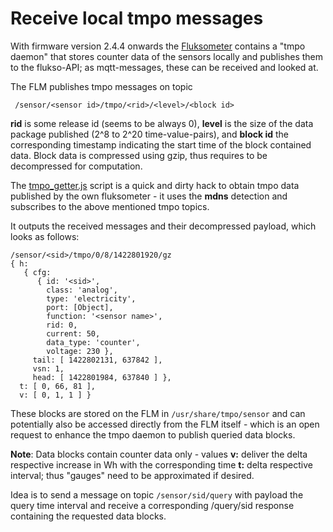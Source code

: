 # Receive local tmpo messages

With firmware version 2.4.4 onwards the [Fluksometer](http://flukso.net) contains a "tmpo daemon" that stores counter data of the sensors locally and publishes them to the flukso-API; as mqtt-messages, these can be received and looked at.

The FLM publishes tmpo messages on topic 

     /sensor/<sensor id>/tmpo/<rid>/<level>/<block id>
    
**rid** is some release id (seems to be always 0), **level** is the size of the data package published (2^8 to 2^20 time-value-pairs), and **block id** the corresponding timestamp indicating the start time of the block contained data. Block data is compressed using gzip, thus requires to be decompressed for computation.

The [tmpo_getter.js](tmpo_getter.js) script is a quick and dirty hack to obtain tmpo data published by the own fluksometer - it uses the **mdns** detection and subscribes to the above mentioned tmpo topics.

It outputs the received messages and their decompressed payload, which looks as follows:

	/sensor/<sid>/tmpo/0/8/1422801920/gz
	{ h: 
	   { cfg: 
	      { id: '<sid>',
	        class: 'analog',
	        type: 'electricity',
	        port: [Object],
	        function: '<sensor name>',
	        rid: 0,
	        current: 50,
	        data_type: 'counter',
	        voltage: 230 },
	     tail: [ 1422802131, 637842 ],
	     vsn: 1,
	     head: [ 1422801984, 637840 ] },
	  t: [ 0, 66, 81 ],
	  v: [ 0, 1, 1 ] }

These blocks are stored on the FLM in `/usr/share/tmpo/sensor` and can potentially also be accessed directly from the FLM itself - which is an open request to enhance the tmpo daemon to publish queried data blocks.

**Note**: Data blocks contain counter data only - values **v:** deliver the delta respective increase in Wh with the corresponding time **t:** delta respective interval; thus "gauges" need to be approximated if desired.

Idea is to send a message on topic `/sensor/sid/query` with payload the query time interval and receive a corresponding /query/sid response containing the requested data blocks. 
